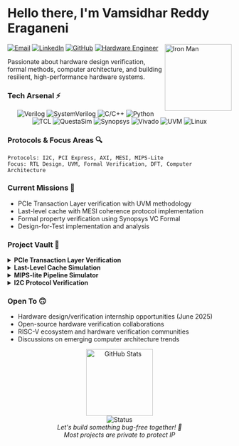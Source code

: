 # Hello there, I'm Vamsidhar Reddy Eraganeni

<div align="left">
  <a href="mailto:vamsireddysup@gmail.com"><img src="https://img.shields.io/badge/Email-vamsireddysup%40gmail.com-red?style=flat-square&logo=gmail" alt="Email"></a>
  <a href="https://www.linkedin.com/in/vamsidhar-reddy-eraganeni-374168233/"><img src="https://img.shields.io/badge/LinkedIn-Connect-blue?style=flat-square&logo=linkedin" alt="LinkedIn"></a>
  <a href="https://github.com/vamsireddysup"><img src="https://img.shields.io/badge/GitHub-Follow-181717?style=flat-square&logo=github" alt="GitHub"></a>
  <a href="#"><img src="https://img.shields.io/badge/Hardware%20Engineer-Ready%20to%20Innovate-red?style=flat-square" alt="Hardware Engineer"></a>
  <img align="right" src="https://github.com/user-attachments/assets/08fea2d5-20e3-4908-a4bb-0e2329d64974" width="150" alt="Iron Man">
</div>

Passionate about hardware design verification, formal methods, computer architecture, and building resilient, high-performance hardware systems.

### Tech Arsenal ⚡
<div align="center">
  <img src="https://img.shields.io/badge/-Verilog-F7DF1E?style=flat&logo=v&logoColor=black" alt="Verilog">
  <img src="https://img.shields.io/badge/-SystemVerilog-3178C6?style=flat" alt="SystemVerilog">
  <img src="https://img.shields.io/badge/-C/C++-00599C?style=flat&logo=c%2B%2B&logoColor=white" alt="C/C++">
  <img src="https://img.shields.io/badge/-Python-3776AB?style=flat&logo=python&logoColor=white" alt="Python">
  <img src="https://img.shields.io/badge/-TCL-F1C232?style=flat" alt="TCL">
  <img src="https://img.shields.io/badge/-QuestaSim-4DB33D?style=flat" alt="QuestaSim">
  <img src="https://img.shields.io/badge/-Synopsys-7D3C98?style=flat" alt="Synopsys">
  <img src="https://img.shields.io/badge/-Vivado-FF0000?style=flat" alt="Vivado">
  <img src="https://img.shields.io/badge/-UVM-9A1E48?style=flat" alt="UVM">
  <img src="https://img.shields.io/badge/-Linux-FCC624?style=flat&logo=linux&logoColor=black" alt="Linux">
</div>

### Protocols & Focus Areas 🔍
```
Protocols: I2C, PCI Express, AXI, MESI, MIPS-Lite
Focus: RTL Design, UVM, Formal Verification, DFT, Computer Architecture
```

### Current Missions 🚀
- PCIe Transaction Layer verification with UVM methodology
- Last-level cache with MESI coherence protocol implementation
- Formal property verification using Synopsys VC Formal
- Design-for-Test implementation and analysis

### Project Vault 🔐
<details>
  <summary><b>PCIe Transaction Layer Verification</b></summary>
  Comprehensive UVM testbench integrating AXI and TL-DLL UVCs with coverage-driven verification for PCIe protocol compliance.
</details>

<details>
  <summary><b>Last-Level Cache Simulation</b></summary>
  High-performance 16-way set-associative LLC with MESI protocol and pseudo-LRU replacement policy for advanced multi-core systems.
</details>

<details>
  <summary><b>MIPS-lite Pipeline Simulator</b></summary>
  Advanced 5-stage pipeline simulator with hazard detection algorithms and performance analysis tools for architecture optimization.
</details>

<details>
  <summary><b>I2C Protocol Verification</b></summary>
  Constraint-based random verification environment for I2C protocol utilizing SystemVerilog and advanced coverage techniques.
</details>

### Open To 🙃
- Hardware design/verification internship opportunities (June 2025)
- Open-source hardware verification collaborations
- RISC-V ecosystem and hardware verification communities
- Discussions on emerging computer architecture trends

<div align="center">
  <img src="https://github-readme-stats.vercel.app/api?username=vamsireddysup&show_icons=true&count_private=true&hide=issues&theme=radical&hide_rank=true&disable_animations=false" alt="GitHub Stats" height="150" />
</div>

<div align="center">
  <img src="https://img.shields.io/badge/Status-Debugging%20Reality-success?style=for-the-badge" alt="Status">
  <br>
  <i>Let's build something bug-free together! 🐞</i><br>
  <i>Most projects are private to protect IP</i>
</div>
